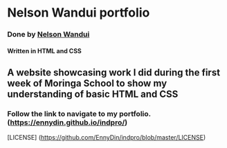 # Nelson Wandui portfolio
### Done by [Nelson Wandui](https://github.com/EnnyDin)
#### Written in HTML and CSS
## A website showcasing work I did during the first week of Moringa School to show my understanding of basic HTML and CSS
### Follow the link to navigate to my portfolio.(https://ennydin.github.io/indpro/)
[LICENSE] (https://github.com/EnnyDin/indpro/blob/master/LICENSE)
